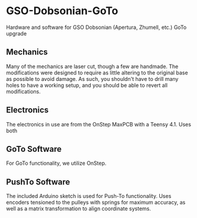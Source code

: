 # GSO-Dobsonian-GoTo
Hardware and software for GSO Dobsonian (Apertura, Zhumell, etc.) GoTo upgrade

## Mechanics 
Many of the mechanics are laser cut, though a few are handmade. The modifications were designed to require as little altering to the original base as possible to avoid damage. As such, you shouldn't have to drill many holes to have a working setup, and you should be able to revert all modifications.

## Electronics
The electronics in use are from the OnStep MaxPCB with a Teensy 4.1. Uses both 

## GoTo Software
For GoTo functionality, we utilize OnStep.

## PushTo Software
The included Arduino sketch is used for Push-To functionality. Uses encoders tensioned to the pulleys with springs for maximum accuracy, as well as a matrix transformation to align coordinate systems.
